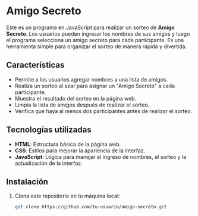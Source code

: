 # Amigo Secreto

Este es un programa en JavaScript para realizar un sorteo de **Amigo Secreto**. Los usuarios pueden ingresar los nombres de sus amigos y luego el programa selecciona un amigo secreto para cada participante. Es una herramienta simple para organizar el sorteo de manera rápida y divertida.

## Características

- Permite a los usuarios agregar nombres a una lista de amigos.
- Realiza un sorteo al azar para asignar un "Amigo Secreto" a cada participante.
- Muestra el resultado del sorteo en la página web.
- Limpia la lista de amigos después de realizar el sorteo.
- Verifica que haya al menos dos participantes antes de realizar el sorteo.

## Tecnologías utilizadas

- **HTML**: Estructura básica de la página web.
- **CSS**: Estilos para mejorar la apariencia de la interfaz.
- **JavaScript**: Lógica para manejar el ingreso de nombres, el sorteo y la actualización de la interfaz.

## Instalación

1. Clona este repositorio en tu máquina local:
   ```bash
   git clone https://github.com/tu-usuario/amigo-secreto.git

